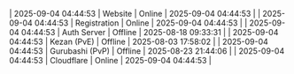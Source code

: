 | 2025-09-04 04:44:53 | Website | Online | 2025-09-04 04:44:53 |
| 2025-09-04 04:44:53 | Registration | Online | 2025-09-04 04:44:53 |
| 2025-09-04 04:44:53 | Auth Server | Offline | 2025-08-18 09:33:31 |
| 2025-09-04 04:44:53 | Kezan (PvE) | Offline | 2025-08-03 17:58:02 |
| 2025-09-04 04:44:53 | Gurubashi (PvP) | Offline | 2025-08-23 21:44:06 |
| 2025-09-04 04:44:53 | Cloudflare | Online | 2025-09-04 04:44:53 |
